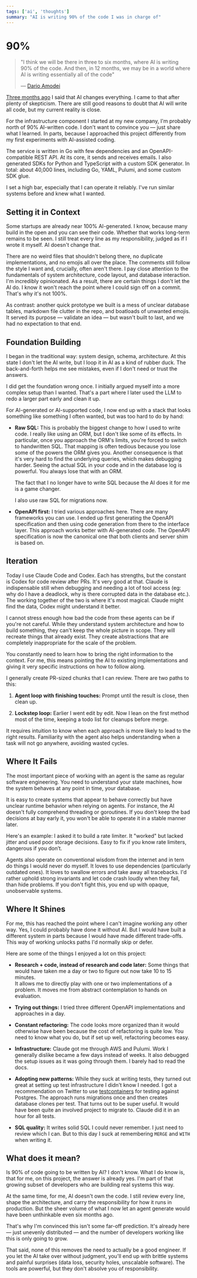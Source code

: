 ```yaml
---
tags: ['ai', 'thoughts']
summary: "AI is writing 90% of the code I was in charge of"
---
```


# 90%

> "I think we will be there in three to six months, where AI is writing 90% of
> the code. And then, in 12 months, we may be in a world where AI is writing
> essentially all of the code"
>
> — [Dario Amodei](https://www.businessinsider.com/anthropic-ceo-ai-90-percent-code-3-to-6-months-2025-3)

[Three months ago](/2025/6/4/changes/) I said that AI changes everything.  I
came to that after plenty of skepticism.  There are still good reasons to doubt
that AI will write all code, but my current reality is close.

For the infrastructure component I started at my new company, I'm probably
north of 90% AI-written code.  I don't want to convince you — just share what I
learned.  In parts, because I approached this project differently from my first
experiments with AI-assisted coding.

The service is written in Go with few dependencies and an OpenAPI-compatible
REST API.  At its core, it sends and receives emails.  I also generated SDKs
for Python and TypeScript with a custom SDK generator.  In total: about 40,000
lines, including Go, YAML, Pulumi, and some custom SDK glue.

I set a high bar, especially that I can operate it reliably.  I've run similar
systems before and knew what I wanted.

## Setting it in Context

Some startups are already near 100% AI-generated.  I know, because many build
in the open and you can see their code.  Whether that works long-term remains
to be seen.  I still treat every line as my responsibility, judged as if I
wrote it myself.  AI doesn't change that.

There are no weird files that shouldn't belong there, no duplicate
implementations, and no emojis all over the place.  The comments still follow
the style I want and, crucially, often aren't there.  I pay close attention to
the fundamentals of system architecture, code layout, and database interaction.
I'm incredibly opinionated.  As a result, there are certain things I don't let
the AI do.  I know it won't reach the point where I could sign off on a commit.
That's why it's not 100%.

As contrast: another quick prototype we built is a mess of unclear database
tables, markdown file clutter in the repo, and boatloads of unwanted emojis.
It served its purpose — validate an idea — but wasn't built to last, and we had
no expectation to that end.

## Foundation Building

I began in the traditional way: system design, schema, architecture.  At this
state I don't let the AI write, but I loop it in AI as a kind of rubber duck.
The back-and-forth helps me see mistakes, even if I don't need or trust the
answers.

I did get the foundation wrong once.  I initially argued myself into a more
complex setup than I wanted.  That's a part where I later used the LLM to redo
a larger part early and clean it up.

For AI-generated or AI-supported code, I now end up with a stack that looks
something like something I often wanted, but was too hard to do by hand:

* **Raw SQL:** This is probably the biggest change to how I used to write
  code.  I really like using an ORM, but I don't like some of its effects.  In
  particular, once you approach the ORM's limits, you're forced to switch to
  handwritten SQL.  That mapping is often tedious because you lose some of the
  powers the ORM gives you.  Another consequence is that it's very hard to find
  the underlying queries, which makes debugging harder.  Seeing the actual SQL
  in your code and in the database log is powerful.  You always lose that with
  an ORM.

  The fact that I no longer have to write SQL because the AI does it for me is
  a game changer.

  I also use raw SQL for migrations now.

* **OpenAPI first:** I tried various approaches here.  There are many
  frameworks you can use.  I ended up first generating the OpenAPI specification
  and then using code generation from there to the interface layer.  This
  approach works better with AI-generated code.  The OpenAPI specification is
  now the canonical one that both clients and server shim is based on.

## Iteration

Today I use Claude Code and Codex. Each has strengths, but the constant is
Codex for code review after PRs.  It's very good at that.  Claude is
indispensable still when debugging and needing a lot of tool access (eg: why do
I have a deadlock, why is there corrupted data in the database etc.).  The
working together of the two is where it's most magical.  Claude might find the
data, Codex might understand it better.

I cannot stress enough how bad the code from these agents can be if you're not
careful.  While they understand system architecture and how to build something,
they can't keep the whole picture in scope.  They will recreate things that
already exist.  They create abstractions that are completely inappropriate for
the scale of the problem.

You constantly need to learn how to bring the right information to the context.
For me, this means pointing the AI to existing implementations and giving it
very specific instructions on how to follow along.

I generally create PR-sized chunks that I can review.  There are two paths to
this:

1. **Agent loop with finishing touches:** Prompt until the result is close,
   then clean up.

2. **Lockstep loop:** Earlier I went edit by edit. Now I lean on the first
   method most of the time, keeping a todo list for cleanups before merge.

It requires intuition to know when each approach is more likely to lead to the
right results.  Familiarity with the agent also helps understanding when a task
will not go anywhere, avoiding wasted cycles.

## Where It Fails

The most important piece of working with an agent is the same as regular
software engineering.  You need to understand your state machines, how the
system behaves at any point in time, your database.

It is easy to create systems that appear to behave correctly but have unclear
runtime behavior when relying on agents.  For instance, the AI doesn't fully
comprehend threading or goroutines.  If you don't keep the bad decisions at bay
early it, you won't be able to operate it in a stable manner later.

Here's an example: I asked it to build a rate limiter.  It "worked" but lacked
jitter and used poor storage decisions.  Easy to fix if you know rate limiters,
dangerous if you don’t.

Agents also operate on conventional wisdom from the internet and in tern do
things I would never do myself.  It loves to use dependencies (particularly
outdated ones).  It loves to swallow errors and take away all tracebacks.
I'd rather uphold strong invariants and let code crash loudly when they fail,
than hide problems.  If you don't fight this, you end up with opaque,
unobservable systems.

## Where It Shines

For me, this has reached the point where I can't imagine working any other way.
Yes, I could probably have done it without AI.  But I would have built a
different system in parts because I would have made different trade-offs.  This
way of working unlocks paths I'd normally skip or defer.

Here are some of the things I enjoyed a lot on this project:

* **Research + code, instead of research and code later:** Some things that
  would have taken me a day or two to figure out now take 10 to 15 minutes.  
  It allows me to directly play with one or two implementations of a problem.
  It moves me from abstract contemplation to hands on evaluation.

* **Trying out things:** I tried three different OpenAPI implementations and
  approaches in a day.

* **Constant refactoring:** The code looks more organized than it would
  otherwise have been because the cost of refactoring is quite low.  You need
  to know what you do, but if set up well, refactoring becomes easy.

* **Infrastructure:** Claude got me through AWS and Pulumi.  Work I generally
  dislike became a few days instead of weeks.  It also debugged the setup issues
  as it was going through them.  I barely had to read the docs.

* **Adopting new patterns:** While they suck at writing tests, they turned out
  great at setting up test infrastructure I didn't know I needed.  I got a
  recommendation on Twitter to use
  [testcontainers](https://golang.testcontainers.org/) for testing against
  Postgres.  The approach runs migrations once and then creates database clones
  per test.  That turns out to be super useful.  It would have been quite an
  involved project to migrate to.  Claude did it in an hour for all tests.

* **SQL quality:** It writes solid SQL I could never remember.  I just need to
  review which I can.  But to this day I suck at remembering `MERGE` and `WITH`
  when writing it.

## What does it mean?

Is 90% of code going to be written by AI?  I don't know.  What I do know is,
that for me, on this project, the answer is already yes.  I'm part of that
growing subset of developers who are building real systems this way.

At the same time, for me, AI doesn't own the code.  I still review every line,
shape the architecture, and carry the responsibility for how it runs in
production.  But the sheer volume of what I now let an agent generate would
have been unthinkable even six months ago.

That's why I'm convinced this isn't some far-off prediction.  It's already here
— just unevenly distributed — and the number of developers working like this is
only going to grow.

That said, none of this removes the need to actually be a good engineer.  If you
let the AI take over without judgment, you'll end up with brittle systems and
painful surprises (data loss, security holes, unscalable software).  The tools
are powerful, but they don't absolve you of responsibility.
